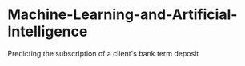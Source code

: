 # Machine-Learning-and-Artificial-Intelligence
Predicting the subscription of a client's bank term deposit
